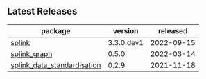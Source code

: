 ## Latest Releases
| package | version | released |
|--------------|-----------|-------------|
| [splink](https://github.com/moj-analytical-services/splink) | 3.3.0.dev1 | 2022-09-15 |
| [splink_graph](https://github.com/moj-analytical-services/splink_graph) | 0.5.0 | 2022-03-14 |
| [splink_data_standardisation](https://github.com/moj-analytical-services/splink_data_standardisation) | 0.2.9 | 2021-11-18 |
